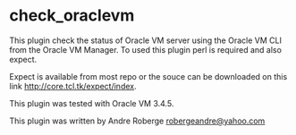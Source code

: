# check_oraclevm

This plugin check the status of Oracle VM server using the Oracle VM CLI from the Oracle VM Manager.
To used this plugin perl is required and also expect. 

Expect is available from most repo or the souce can be downloaded on this link http://core.tcl.tk/expect/index.

This plugin was tested with Oracle VM 3.4.5.

This plugin was written by Andre Roberge robergeandre@yahoo.com






